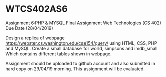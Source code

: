 # WTCS402AS6
Assignment 6:PHP &amp; MYSQL
Final Assignment
Web Technologies (CS 402)
Due Date (28/04/2019)

Design a replica of webpage https://webster.cs.washington.edu/cse154/query/  using HTML, CSS, PHP and MySQL. Create a small database for world, simpsons and imdb_small Which contains different tables shown in webpage. 

 
Assignment should be uploaded to github account and also submitted in hard copy on 29/04/19 morning. This assignment will be evaluated.
